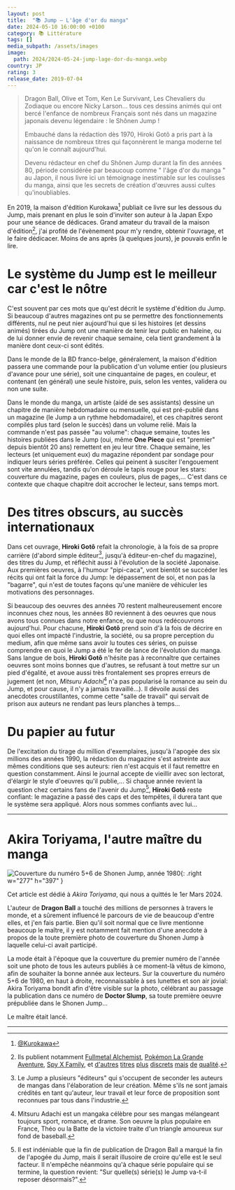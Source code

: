 ```yaml
---
layout: post
title:  "📚 Jump – L'âge d'or du manga"
date: 2024-05-10 16:00:00 +0100
category: 📚 Littérature
tags: []
media_subpath: /assets/images
image:
  path: 2024/2024-05-24-jump-lage-dor-du-manga.webp
country: JP
rating: 3
release_date: 2019-07-04
---
```


> Dragon Ball, Olive et Tom, Ken Le Survivant, Les Chevaliers du Zodiaque ou encore Nicky Larson... tous ces dessins animés qui ont bercé l'enfance de nombreux Français sont nés dans un magazine japonais devenu légendaire : le Shônen Jump !
> 
> Embauché dans la rédaction dès 1970, Hiroki Gotô a pris part à la naissance de nombreux titres qui façonnèrent le manga moderne tel qu'on le connaît aujourd'hui.
> 
> Devenu rédacteur en chef du Shônen Jump durant la fin des années 80, période considérée par beaucoup comme " l'âge d'or du manga " au Japon, il nous livre ici un témoignage inestimable sur les coulisses du manga, ainsi que les secrets de création d'œuvres aussi cultes qu'inoubliables.

En 2019, la maison d'édition Kurokawa[^1] publiait ce livre sur les dessous du Jump, mais prenant en plus le soin d'inviter son auteur à la Japan Expo pour une séance de dédicaces. Grand amateur du travail de la maison d'édition[^2], j'ai profité de l'évènement pour m'y rendre, obtenir l'ouvrage, et le faire dédicacer. Moins de ans après (à quelques jours), je pouvais enfin le lire.

# Le système du Jump est le meilleur car c'est le nôtre

C'est souvent par ces mots que qu'est décrit le système d'édition du Jump. Si beaucoup d'autres magazines ont pu se permettre des fonctionnements différents, nul ne peut nier aujourd'hui que si les histoires (et dessins animés) tirées du Jump ont une manière de tenir leur public en haleine, ou de lui donner envie de revenir chaque semaine, cela tient grandement à la manière dont ceux-ci sont édités.

Dans le monde de la BD franco-belge, généralement, la maison d'édition passera une commande pour la publication d'un volume entier (ou plusieurs d'avance pour une série), soit une cinquantaine de pages, en couleur, et contenant (en général) une seule histoire, puis, selon les ventes, validera ou non une suite.

Dans le monde du manga, un artiste (aidé de ses assistants) dessine un chapitre de manière hebdomadaire ou mensuelle, qui est pré-publié dans un magazine (le Jump a un rythme hebdomadaire), et ces chapitres seront compilés plus tard (selon le succès) dans un volume relié. Mais la commande n'est pas passée "au volume": chaque semaine, toutes les histoires publiées dans le Jump (oui, même **One Piece** qui est "premier" depuis bientôt 20 ans) remettent en jeu leur titre. Chaque semaine, les lecteurs (et uniquement eux) du magazine répondent par sondage pour indiquer leurs séries préférée. Celles qui peinent à susciter l'engouement sont vite annulées, tandis qu'on déroule le tapis rouge pour les stars: couverture du magazine, pages en couleurs, plus de pages,... C'est dans ce contexte que chaque chapitre doit accrocher le lecteur, sans temps mort.

# Des titres obscurs, au succès internationaux

Dans cet ouvrage, **Hiroki Gotô** refait la chronologie, à la fois de sa propre carrière (d'abord simple éditeur[^3], jusqu'à éditeur-en-chef du magazine), des titres du Jump, et réfléchit aussi à l'évolution de la société Japonaise. Aux premières oeuvres, à l'humour "pipi-caca", vont bientôt se succéder les récits qui ont fait la force du Jump: le dépassement de soi, et non pas la "bagarre", qui n'est de toutes façons qu'une manière de véhiculer les motivations des personnages.

Si beaucoup des oeuvres des années 70 restent malheureusement encore inconnues chez nous, les années 80 reviennent à des oeuvres que nous avons tous connues dans notre enfance, ou que nous redécouvrons aujourd'hui. Pour chacune, **Hiroki Gotô** prend soin d'à la fois de décrire en quoi elles ont impacté l'industrie, la société, ou sa propre perception du medium, afin que même sans avoir lu toutes ces séries, on puisse comprendre en quoi le Jump a été le fer de lance de l'évolution du manga. Sans langue de bois, **Hiroki Gotô** n'hésite pas à reconnaître que certaines oeuvres sont moins bonnes que d'autres, se refusant à tout mettre sur un pied d'égalité, et avoue aussi très frontalement ses propres erreurs de jugement (et non, *Mitsuru Adachi*[^4] n'a pas popularisé la romance au sein du Jump, et pour cause, il n'y a jamais travaillé...). Il dévoile aussi des anecdotes croustillantes, comme cette "salle de travail" qui servait de prison aux auteurs ne rendant pas leurs planches à temps...

# Du papier au futur

De l'excitation du tirage du million d'exemplaires, jusqu'à l'apogée des six millions des années 1990, la rédaction du magazine s'est astreinte aux mêmes conditions que ses auteurs: rien n'est acquis et il faut remettre en question constamment. Ainsi le journal accepte de vieillir avec son lectorat, d'élargir le style d'oeuvres qu'il publie,... Si chaque année revient la question chez certains fans de l'avenir du Jump[^5], **Hiroki Gotô** reste confiant: le magazine a passé des caps et des tempêtes, il durera tant que le système sera appliqué. Alors nous sommes confiants avec lui...

* * *

# Akira Toriyama, l'autre maître du manga
![Couverture du numéro 5+6 de Shonen Jump, année 1980](2024/2024-05-24-1980-5-6.jpg){: .right w="277" h="397" }


Cet article est dédié à *Akira Toriyama*, qui nous a quittés le 1er Mars 2024.

L'auteur de **Dragon Ball** a touché des millions de personnes à travers le monde, et a sûrement influencé le parcours de vie de beaucoup d'entre elles, et j'en fais partie. Bien qu'il soit normal que ce livre mentionne beaucoup le maître, il y est notamment fait mention d'une anecdote à propos de la toute première photo de couverture du Shonen Jump à laquelle celui-ci avait participé.

La mode était à l'époque que la couverture du premier numéro de l'année soit une photo de tous les auteurs publiés à ce moment-là vêtus de kimono, afin de souhaiter la bonne année aux lecteurs. Sur la couverture du numéro 5+6 de 1980, en haut à droite, reconnaissable à ses lunettes et son air jovial: Akira Toriyama bondit afin d'être visible sur la photo, célébrant au passage la publication dans ce numéro de **Doctor Slump**, sa toute première oeuvre prépubliée dans le Shonen Jump...

Le maître était lancé.

* * *
[^1]: [<i class="fab fa-x-twitter"></i> @Kurokawa](https://x.com/Kurokawa)
[^2]: Ils publient notamment [Fullmetal Alchemist](https://www.lisez.com/kurokawa/serie-fullmetal-alchemist/53181), [Pokémon La Grande Aventure](https://www.lisez.com/kurokawa/serie-pokemon-la-grande-aventure/53741), [Spy X Family](https://www.lisez.com/kurokawa/collection-spy-family/99080), et [d'autres](https://www.manga-sanctuary.com/bdd/manga/5038-genshiken/) [titres](https://www.manga-sanctuary.com/bdd/manga/1757-keishicho-24/) [plus](https://www.manga-sanctuary.com/bdd/manga/3920-l-homme-du-train/) [discrets](https://www.manga-sanctuary.com/bdd/manga/2740-regatta/) [mais](https://www.manga-sanctuary.com/bdd/manga/1924-midori-days/) [de](https://www.manga-sanctuary.com/bdd/manga/11745-nozokiana/) [qualité](https://www.manga-sanctuary.com/bdd/manga/45108-real-account/).
[^3]: Le Jump a plusieurs "éditeurs" qui s'occupent de seconder les auteurs de mangas dans l'élaboration de leur création. Même s'ils ne sont jamais crédités en tant qu'auteur, leur travail et leur force de proposition sont reconnues par tous dans l'industrie.
[^4]: <span><wiki>Mitsuru Adachi</wiki></span> est un mangaka célèbre pour ses mangas mélangeant toujours sport, romance, et drame. Son oeuvre la plus populaire en France, <wiki page="Touch (manga)">Théo ou la Batte de la victoire</wiki> traite d'un triangle amoureux sur fond de baseball.
[^5]: Il est indéniable que la fin de publication de <wiki>Dragon Ball</wiki> a marqué la fin de l'apogée du Jump, mais il serait illusoire de croire qu'elle est le seul facteur. Il n'empêche néanmoins qu'à chaque série populaire qui se termine, la question revient: "Sur quelle(s) série(s) le Jump va-t-il reposer désormais?".
